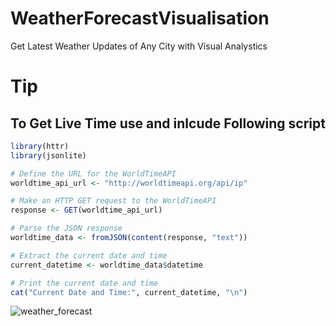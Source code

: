 # WeatherForecastVisualisation
Get Latest Weather Updates of Any City with Visual Analystics
# Tip 
## To Get Live Time use and inlcude Following script
```R
library(httr)
library(jsonlite)

# Define the URL for the WorldTimeAPI
worldtime_api_url <- "http://worldtimeapi.org/api/ip"

# Make an HTTP GET request to the WorldTimeAPI
response <- GET(worldtime_api_url)

# Parse the JSON response
worldtime_data <- fromJSON(content(response, "text"))

# Extract the current date and time
current_datetime <- worldtime_data$datetime

# Print the current date and time
cat("Current Date and Time:", current_datetime, "\n")
```
![weather_forecast](https://codejourney.in/App/Uploads/External/Images/weather_forecast.png)
